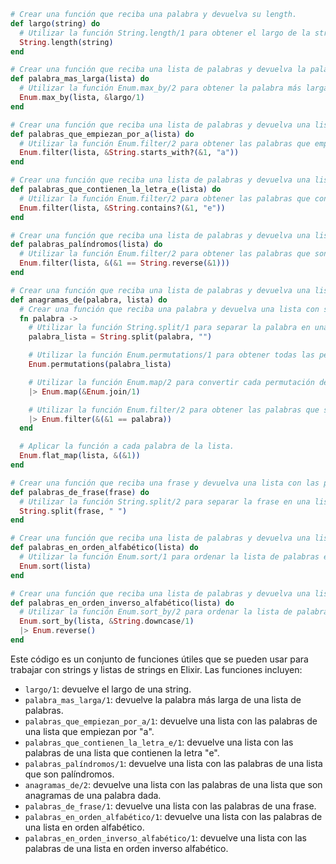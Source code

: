 ```elixir
# Crear una función que reciba una palabra y devuelva su length.
def largo(string) do
  # Utilizar la función String.length/1 para obtener el largo de la string.
  String.length(string)
end

# Crear una función que reciba una lista de palabras y devuelva la palabra más larga.
def palabra_mas_larga(lista) do
  # Utilizar la función Enum.max_by/2 para obtener la palabra más larga.
  Enum.max_by(lista, &largo/1)
end

# Crear una función que reciba una lista de palabras y devuelva una lista con las palabras que empiezan por "a".
def palabras_que_empiezan_por_a(lista) do
  # Utilizar la función Enum.filter/2 para obtener las palabras que empiezan por "a".
  Enum.filter(lista, &String.starts_with?(&1, "a"))
end

# Crear una función que reciba una lista de palabras y devuelva una lista con las palabras que contienen la letra "e".
def palabras_que_contienen_la_letra_e(lista) do
  # Utilizar la función Enum.filter/2 para obtener las palabras que contienen la letra "e".
  Enum.filter(lista, &String.contains?(&1, "e"))
end

# Crear una función que reciba una lista de palabras y devuelva una lista con las palabras que son palíndromos.
def palabras_palíndromos(lista) do
  # Utilizar la función Enum.filter/2 para obtener las palabras que son palíndromos.
  Enum.filter(lista, &(&1 == String.reverse(&1)))
end

# Crear una función que reciba una lista de palabras y devuelva una lista con las palabras que son anagramas de una palabra dada.
def anagramas_de(palabra, lista) do
  # Crear una función que reciba una palabra y devuelva una lista con sus anagramas.
  fn palabra ->
    # Utilizar la función String.split/1 para separar la palabra en una lista de caracteres.
    palabra_lista = String.split(palabra, "")

    # Utilizar la función Enum.permutations/1 para obtener todas las permutaciones posibles de la lista de caracteres.
    Enum.permutations(palabra_lista)

    # Utilizar la función Enum.map/2 para convertir cada permutación de la lista de caracteres en una palabra.
    |> Enum.map(&Enum.join/1)

    # Utilizar la función Enum.filter/2 para obtener las palabras que son anagramas de la palabra dada.
    |> Enum.filter(&(&1 == palabra))
  end

  # Aplicar la función a cada palabra de la lista.
  Enum.flat_map(lista, &(&1))
end

# Crear una función que reciba una frase y devuelva una lista con las palabras de la frase.
def palabras_de_frase(frase) do
  # Utilizar la función String.split/2 para separar la frase en una lista de palabras.
  String.split(frase, " ")
end

# Crear una función que reciba una lista de palabras y devuelva una lista con las palabras en orden alfabético.
def palabras_en_orden_alfabético(lista) do
  # Utilizar la función Enum.sort/1 para ordenar la lista de palabras en orden alfabético.
  Enum.sort(lista)
end

# Crear una función que reciba una lista de palabras y devuelva una lista con las palabras en orden inverso alfabético.
def palabras_en_orden_inverso_alfabético(lista) do
  # Utilizar la función Enum.sort_by/2 para ordenar la lista de palabras en orden inverso alfabético.
  Enum.sort_by(lista, &String.downcase/1)
  |> Enum.reverse()
end
```

Este código es un conjunto de funciones útiles que se pueden usar para trabajar con strings y listas de strings en Elixir. Las funciones incluyen:

* `largo/1`: devuelve el largo de una string.
* `palabra_mas_larga/1`: devuelve la palabra más larga de una lista de palabras.
* `palabras_que_empiezan_por_a/1`: devuelve una lista con las palabras de una lista que empiezan por "a".
* `palabras_que_contienen_la_letra_e/1`: devuelve una lista con las palabras de una lista que contienen la letra "e".
* `palabras_palíndromos/1`: devuelve una lista con las palabras de una lista que son palíndromos.
* `anagramas_de/2`: devuelve una lista con las palabras de una lista que son anagramas de una palabra dada.
* `palabras_de_frase/1`: devuelve una lista con las palabras de una frase.
* `palabras_en_orden_alfabético/1`: devuelve una lista con las palabras de una lista en orden alfabético.
* `palabras_en_orden_inverso_alfabético/1`: devuelve una lista con las palabras de una lista en orden inverso alfabético.
